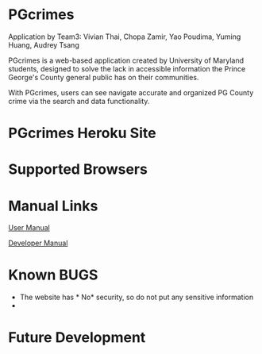 # PGcrimes

Application by Team3: Vivian Thai, Chopa Zamir, Yao Poudima, Yuming Huang, Audrey Tsang

PGcrimes is a web-based application created by University of Maryland students, designed to solve the lack in accessible information the Prince George's County general public has on their communities.

With PGcrimes, users can see navigate accurate and organized PG County crime via the search and data functionality.

 # PGcrimes Heroku Site
 
 
 # Supported Browsers
 
 
 
 # Manual Links
 [User Manual](https://github.com/vivthai/PGcrimes/blob/main/User%20Manual.md)
 
 [Developer Manual](https://github.com/vivthai/PGcrimes/blob/main/Developer%20Manual.md)

# Known BUGS
* The website has * No* security, so do not put any sensitive information
*
# Future Development

